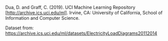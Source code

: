 Dua, D. and Graff, C. (2019). UCI Machine Learning Repository [http://archive.ics.uci.edu/ml]. Irvine, CA: University of California, School of Information and Computer Science.

Dataset from: https://archive.ics.uci.edu/ml/datasets/ElectricityLoadDiagrams20112014
